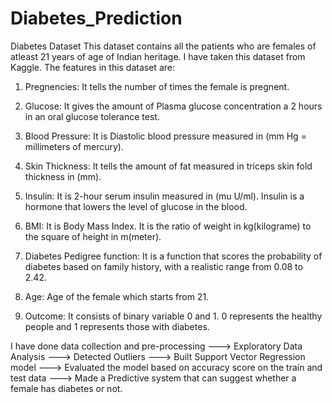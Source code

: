 # Diabetes_Prediction

Diabetes Dataset This dataset contains all the patients who are females of atleast 21 years of age of Indian heritage. I have taken this dataset from Kaggle. The features in this dataset are:

1) Pregnencies: It tells the number of times the female is pregnent.

2) Glucose: It gives the amount of Plasma glucose concentration a 2 hours in an oral glucose tolerance test.

3) Blood Pressure: It is Diastolic blood pressure measured in (mm Hg = millimeters of mercury).

4) Skin Thickness: It tells the amount of fat measured in triceps skin fold thickness in (mm).

5) Insulin: It is 2-hour serum insulin measured in (mu U/ml). Insulin is a hormone that lowers the level of glucose in the blood.

6) BMI: It is Body Mass Index. It is the ratio of weight in kg(kilograme) to the square of height in m(meter).

7) Diabetes Pedigree function: It is a function that scores the probability of diabetes based on family history, with a realistic range from 0.08 to 2.42.

8) Age: Age of the female which starts from 21.

9) Outcome: It consists of binary variable 0 and 1. 0 represents the healthy people and 1 represents those with diabetes.

I have done data collection and pre-processing ---> Exploratory Data Analysis ---> Detected Outliers ---> Built Support Vector Regression model ---> Evaluated the model based on accuracy score on the train and test data ---> Made a Predictive system that can suggest whether a female has diabetes or not.
